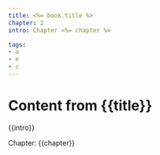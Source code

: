```yaml
---
title: <%= book.title %>
chapter: 2
intro: Chapter <%= chapter %>

tags:
- a
- e
- c
---
```

<h1>Content from {{title}}</h1>
<p class="intro">{{intro}}</p>
<p class="chapter">Chapter: {{chapter}}</p>